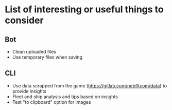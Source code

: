 # List of interesting or useful things to consider

## Bot

* Clean uploaded files
* Use temporary files when saving

## CLI

* Use data scrapped from the game (<https://gitlab.com/nebfltcom/data>) to provide insights
* Fleet and ship analysis and tips based on insights
* Test "to clipboard" option for images
